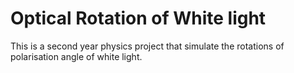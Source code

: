 # Optical Rotation of White light
This is a second year physics project that simulate the rotations of polarisation angle of white light.

